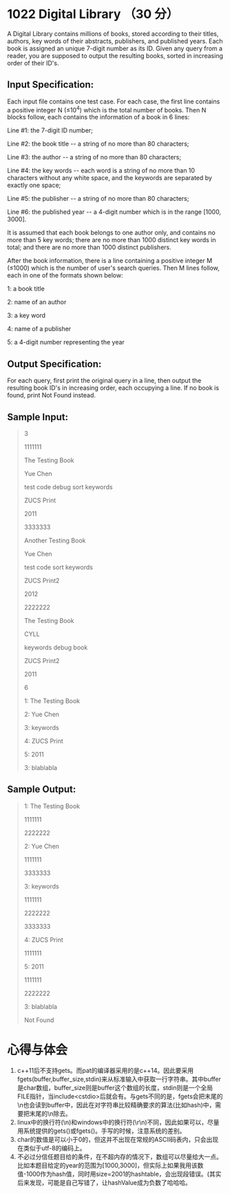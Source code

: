 
# 1022 Digital Library （30 分）
A Digital Library contains millions of books, stored according to their titles, authors, key words of their abstracts, publishers, and published years. Each book is assigned an unique 7-digit number as its ID. Given any query from a reader, you are supposed to output the resulting books, sorted in increasing order of their ID's.

## Input Specification:
Each input file contains one test case. For each case, the first line contains a positive integer N (≤10<sup>4</sup>) which is the total number of books. Then N blocks follow, each contains the information of a book in 6 lines:


Line #1: the 7-digit ID number;

Line #2: the book title -- a string of no more than 80 characters;

Line #3: the author -- a string of no more than 80 characters;

Line #4: the key words -- each word is a string of no more than 10 characters without any white space, and the keywords are separated by exactly one space;

Line #5: the publisher -- a string of no more than 80 characters;

Line #6: the published year -- a 4-digit number which is in the range [1000, 3000].

It is assumed that each book belongs to one author only, and contains no more than 5 key words; there are no more than 1000 distinct key words in total; and there are no more than 1000 distinct publishers.


After the book information, there is a line containing a positive integer M (≤1000) which is the number of user's search queries. Then M lines follow, each in one of the formats shown below:


1: a book title

2: name of an author

3: a key word

4: name of a publisher

5: a 4-digit number representing the year

## Output Specification:
For each query, first print the original query in a line, then output the resulting book ID's in increasing order, each occupying a line. If no book is found, print Not Found instead.

## Sample Input:
>3
>
>1111111
>
>The Testing Book
>
>Yue Chen
>
>test code debug sort keywords
>
>ZUCS Print
>
>2011
>
>3333333
>
>Another Testing Book
>
>Yue Chen
>
>test code sort keywords
>
>ZUCS Print2
>
>2012
>
>2222222
>
>The Testing Book
>
>CYLL
>
>keywords debug book
>
>ZUCS Print2
>
>2011
>
>6
>
>1: The Testing Book
>
>2: Yue Chen
>
>3: keywords
>
>4: ZUCS Print
>
>5: 2011
>
>3: blablabla

## Sample Output:
>1: The Testing Book
>
>1111111
>
>2222222
>
>2: Yue Chen
>
>1111111
>
>3333333
>
>3: keywords
>
>1111111
>
>2222222
>
>3333333
>
>4: ZUCS Print
>
>1111111
>
>5: 2011
>
>1111111
>
>2222222
>
>3: blablabla
>
>Not Found

# 心得与体会
1. c++11后不支持gets。而pat的编译器采用的是c++14。因此要采用fgets(buffer,buffer_size,stdin)来从标准输入中获取一行字符串。其中buffer是char数组，buffer_size则是buffer这个数组的长度，stdin则是一个全局FILE指针，当include\<cstdio>后就会有。与gets不同的是，fgets会把末尾的\n也会读到buffer中，因此在对字符串比较精确要求的算法(比如hash)中，需要把末尾的\n除去。
2. linux中的换行符(\n)和windows中的换行符(\r\n)不同，因此如果可以，尽量用系统提供的gets()或fgets()。手写的时候，注意系统的差别。
3. char的数值是可以小于0的，但这并不出现在常规的ASCII码表内，只会出现在类似于utf-8的编码上。
4. 不必过分信任题目给的条件，在不超内存的情况下，数组可以尽量给大一点。比如本题目给定的year的范围为[1000,3000]，但实际上如果我用该数值-1000作为hash值，同时用size=2001的hashtable，会出现段错误。(其实后来发现，可能是自己写错了，让hashValue成为负数了哈哈哈。

